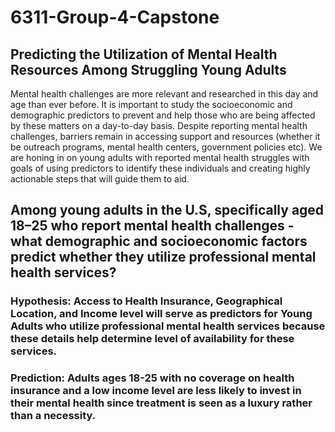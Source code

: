 # 6311-Group-4-Capstone

## Predicting the Utilization of Mental Health Resources Among Struggling Young Adults

Mental health challenges are more relevant and researched in this day and age than ever before. It is important to study the socioeconomic and demographic predictors to prevent and help those who are being affected by these matters on a day-to-day basis. Despite reporting mental health challenges, barriers remain in accessing support and resources (whether it be outreach programs, mental health centers, government policies etc). We are honing in on young adults with reported mental health struggles with goals of using predictors to identify these individuals and creating highly actionable steps that will guide them to aid. 

## Among young adults in the U.S, specifically aged 18–25 who report mental health challenges - what demographic and socioeconomic factors predict whether they utilize professional mental health services? 

### Hypothesis: Access to Health Insurance, Geographical Location, and Income level will serve as predictors for Young Adults who utilize professional mental health services because these details help determine level of availability for these services.
### Prediction: Adults ages 18-25 with no coverage on health insurance and a low income level are less likely to invest in their mental health since treatment is seen as a luxury rather than a necessity.

